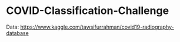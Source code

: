 # COVID-Classification-Challenge
Data: https://www.kaggle.com/tawsifurrahman/covid19-radiography-database
